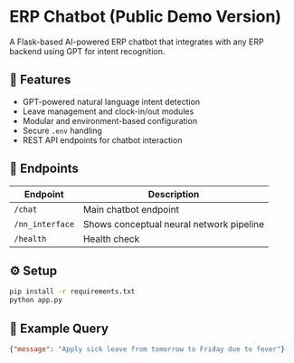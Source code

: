 # ERP Chatbot (Public Demo Version)

A Flask-based AI-powered ERP chatbot that integrates with any ERP backend using GPT for intent recognition.

## 🚀 Features
- GPT-powered natural language intent detection
- Leave management and clock-in/out modules
- Modular and environment-based configuration
- Secure `.env` handling
- REST API endpoints for chatbot interaction

## 🧠 Endpoints
| Endpoint | Description |
|-----------|-------------|
| `/chat` | Main chatbot endpoint |
| `/nn_interface` | Shows conceptual neural network pipeline |
| `/health` | Health check |

## ⚙️ Setup
```bash
pip install -r requirements.txt
python app.py
```

## 🧩 Example Query
```json
{"message": "Apply sick leave from tomorrow to Friday due to fever"}
```

